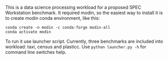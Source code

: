 This is a data science processing workload for a proposed SPEC Workstation
benchmark. It required modin, so the easiest way to install it is to create
modin conda environment, like this:

```
conda create -n modin -c conda-forge modin-all
conda activate modin
```

To run it use launcher script. Currently, three benchmarks are included into
workload: taxi, census and plasticc. Use `python launcher.py -h` for command
line switches help.
